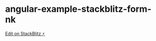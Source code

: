 # angular-example-stackblitz-form-nk

[Edit on StackBlitz ⚡️](https://stackblitz.com/edit/angular-example-stackblitz-form-nk)